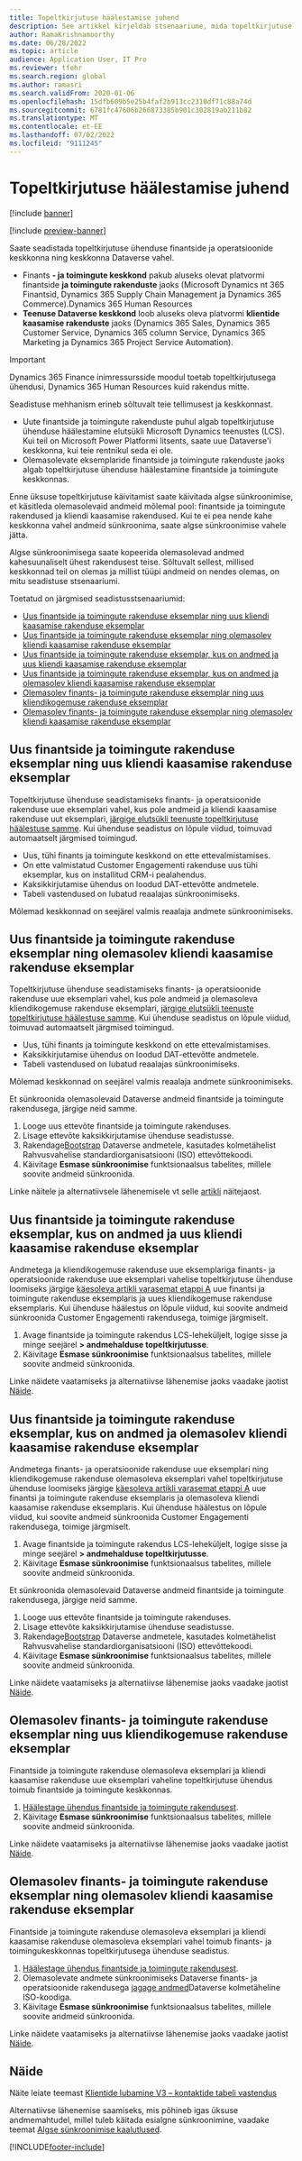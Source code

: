 ```yaml
---
title: Topeltkirjutuse häälestamise juhend
description: See artikkel kirjeldab stsenaariume, mida topeltkirjutuse seadistuses toetatakse.
author: RamaKrishnamoorthy
ms.date: 06/28/2022
ms.topic: article
audience: Application User, IT Pro
ms.reviewer: tfehr
ms.search.region: global
ms.author: ramasri
ms.search.validFrom: 2020-01-06
ms.openlocfilehash: 15dfb609b5e25b4faf2b913cc2310df71c88a74d
ms.sourcegitcommit: 6781fc47606b266873385b901c302819ab211b82
ms.translationtype: MT
ms.contentlocale: et-EE
ms.lasthandoff: 07/02/2022
ms.locfileid: "9111245"
---
```

# <a name="guidance-for-dual-write-setup"></a>Topeltkirjutuse häälestamise juhend

[!include [banner](../../includes/banner.md)]

[!include [preview-banner](../../includes/preview-banner.md)]



Saate seadistada topeltkirjutuse ühenduse finantside ja operatsioonide keskkonna ning keskkonna Dataverse vahel.

+ Finants **- ja toimingute keskkond** pakub aluseks olevat platvormi finantside **ja toimingute rakenduste** jaoks (Microsoft Dynamics nt 365 Finantsid, Dynamics 365 Supply Chain Management ja Dynamics 365 Commerce).Dynamics 365 Human Resources
+ **Teenuse Dataverse keskkond** loob aluseks oleva platvormi **klientide kaasamise rakenduste** jaoks (Dynamics 365 Sales, Dynamics 365 Customer Service, Dynamics 365 column Service, Dynamics 365 Marketing ja Dynamics 365 Project Service Automation).


> [!IMPORTANT]
> Dynamics 365 Finance inimressursside moodul toetab topeltkirjutusega ühendusi, Dynamics 365 Human Resources kuid rakendus mitte.

Seadistuse mehhanism erineb sõltuvalt teie tellimusest ja keskkonnast.

+ Uute finantside ja toimingute rakenduste puhul algab topeltkirjutuse ühenduse häälestamine elutsükli Microsoft Dynamics teenustes (LCS). Kui teil on Microsoft Power Platformi litsents, saate uue Dataverse'i keskkonna, kui teie rentnikul seda ei ole.
+ Olemasolevate eksemplaride finantside ja toimingute rakenduste jaoks algab topeltkirjutuse ühenduse häälestamine finantside ja toimingute keskkonnas.

Enne üksuse topeltkirjutuse käivitamist saate käivitada algse sünkroonimise, et käsitleda olemasolevaid andmeid mõlemal pool: finantside ja toimingute rakendused ja kliendi kaasamise rakendused. Kui te ei pea nende kahe keskkonna vahel andmeid sünkroonima, saate algse sünkroonimise vahele jätta.

Algse sünkroonimisega saate kopeerida olemasolevad andmed kahesuunaliselt ühest rakendusest teise. Sõltuvalt sellest, millised keskkonnad teil on olemas ja millist tüüpi andmeid on nendes olemas, on mitu seadistuse stsenaariumi.

Toetatud on järgmised seadistusstsenaariumid:

+ [Uus finantside ja toimingute rakenduse eksemplar ning uus kliendi kaasamise rakenduse eksemplar](#new-new)
+ [Uus finantside ja toimingute rakenduse eksemplar ning olemasolev kliendi kaasamise rakenduse eksemplar](#new-existing)
+ [Uus finantside ja toimingute rakenduse eksemplar, kus on andmed ja uus kliendi kaasamise rakenduse eksemplar](#new-data-new)
+ [Uus finantside ja toimingute rakenduse eksemplar, kus on andmed ja olemasolev kliendi kaasamise rakenduse eksemplar](#new-data-existing)
+ [Olemasolev finants- ja toimingute rakenduse eksemplar ning uus kliendikogemuse rakenduse eksemplar](#existing-new)
+ [Olemasolev finants- ja toimingute rakenduse eksemplar ning olemasolev kliendi kaasamise rakenduse eksemplar](#existing-existing)

## <a name="a-new-finance-and-operations-app-instance-and-a-new-customer-engagement-app-instance"></a><a id="new-new"></a> Uus finantside ja toimingute rakenduse eksemplar ning uus kliendi kaasamise rakenduse eksemplar

Topeltkirjutuse ühenduse seadistamiseks finants- ja operatsioonide rakenduse uue eksemplari vahel, kus pole andmeid ja kliendi kaasamise rakenduse uut eksemplari, [järgige elutsükli teenuste topeltkirjutuse häälestuse samme](lcs-setup.md). Kui ühenduse seadistus on lõpule viidud, toimuvad automaatselt järgmised toimingud.

- Uus, tühi finants ja toimingute keskkond on ette ettevalmistamises.
- On ette valmistatud Customer Engagementi rakenduse uus tühi eksemplar, kus on installitud CRM-i pealahendus.
- Kaksikkirjutamise ühendus on loodud DAT-ettevõtte andmetele.
- Tabeli vastendused on lubatud reaalajas sünkroonimiseks.

Mõlemad keskkonnad on seejärel valmis reaalaja andmete sünkroonimiseks.

## <a name="a-new-finance-and-operations-app-instance-and-an-existing-customer-engagement-app-instance"></a><a id="new-existing"></a> Uus finantside ja toimingute rakenduse eksemplar ning olemasolev kliendi kaasamise rakenduse eksemplar

Topeltkirjutuse ühenduse seadistamiseks finants- ja operatsioonide rakenduse uue eksemplari vahel, kus pole andmeid ja olemasoleva kliendikogemuse rakenduse eksemplari, [järgige elutsükli teenuste topeltkirjutuse häälestuse samme](lcs-setup.md). Kui ühenduse seadistus on lõpule viidud, toimuvad automaatselt järgmised toimingud.

- Uus, tühi finants ja toimingute keskkond on ette ettevalmistamises.
- Kaksikkirjutamise ühendus on loodud DAT-ettevõtte andmetele.
- Tabeli vastendused on lubatud reaalajas sünkroonimiseks.

Mõlemad keskkonnad on seejärel valmis reaalaja andmete sünkroonimiseks.

Et sünkroonida olemasolevaid Dataverse andmeid finantside ja toimingute rakendusega, järgige neid samme.

1. Looge uus ettevõte finantside ja toimingute rakenduses.
2. Lisage ettevõte kaksikkirjutamise ühenduse seadistusse.
3. Rakendage[Bootstrap](bootstrap-company-data.md) Dataverse andmetele, kasutades kolmetähelist Rahvusvahelise standardiorganisatsiooni (ISO) ettevõttekoodi.
4. Käivitage **Esmase sünkroonimise** funktsionaalsus tabelites, millele soovite andmeid sünkroonida.

Linke näitele ja alternatiivsele lähenemisele vt selle [artikli](#example) näitejaost.

## <a name="a-new-finance-and-operations-app-instance-that-has-data-and-a-new-customer-engagement-app-instance"></a><a id="new-data-new"></a> Uus finantside ja toimingute rakenduse eksemplar, kus on andmed ja uus kliendi kaasamise rakenduse eksemplar

Andmetega ja kliendikogemuse rakenduse uue eksemplariga finants- ja operatsioonide rakenduse uue eksemplari vahelise topeltkirjutuse ühenduse loomiseks järgige [käesoleva artikli varasemat etappi A](#new-new) uue finantsi ja toimingute rakenduse eksemplaris ja uues kliendikogemuse rakenduse eksemplaris. Kui ühenduse häälestus on lõpule viidud, kui soovite andmeid sünkroonida Customer Engagementi rakendusega, toimige järgmiselt.

1. Avage finantside ja toimingute rakendus LCS-leheküljelt, logige sisse ja minge seejärel **\> andmehalduse topeltkirjutusse**.
2. Käivitage **Esmase sünkroonimise** funktsionaalsus tabelites, millele soovite andmeid sünkroonida.

Linke näidete vaatamiseks ja alternatiivse lähenemise jaoks vaadake jaotist [Näide](#example).

## <a name="a-new-finance-and-operations-app-instance-that-has-data-and-an-existing-customer-engagement-app-instance"></a><a id="new-data-existing"></a> Uus finantside ja toimingute rakenduse eksemplar, kus on andmed ja olemasolev kliendi kaasamise rakenduse eksemplar

Andmetega finants- ja operatsioonide rakenduse uue eksemplari ning kliendikogemuse rakenduse olemasoleva eksemplari vahel topeltkirjutuse ühenduse loomiseks järgige [käesoleva artikli varasemat etappi A](#new-existing) uue finantsi ja toimingute rakenduse eksemplaris ja olemasoleva kliendi kaasamise rakenduse eksemplaris. Kui ühenduse häälestus on lõpule viidud, kui soovite andmeid sünkroonida Customer Engagementi rakendusega, toimige järgmiselt.

1. Avage finantside ja toimingute rakendus LCS-leheküljelt, logige sisse ja minge seejärel **\> andmehalduse topeltkirjutusse**.
2. Käivitage **Esmase sünkroonimise** funktsionaalsus tabelites, millele soovite andmeid sünkroonida.

Et sünkroonida olemasolevaid Dataverse andmeid finantside ja toimingute rakendusega, järgige neid samme.

1. Looge uus ettevõte finantside ja toimingute rakenduses.
2. Lisage ettevõte kaksikkirjutamise ühenduse seadistusse.
3. Rakendage[Bootstrap](bootstrap-company-data.md) Dataverse andmetele, kasutades kolmetähelist Rahvusvahelise standardiorganisatsiooni (ISO) ettevõttekoodi.
4. Käivitage **Esmase sünkroonimise** funktsionaalsus tabelites, millele soovite andmeid sünkroonida.

Linke näidete vaatamiseks ja alternatiivse lähenemise jaoks vaadake jaotist [Näide](#example).

## <a name="an-existing-finance-and-operations-app-instance-and-a-new-customer-engagement-app-instance"></a><a id="existing-new"></a> Olemasolev finants- ja toimingute rakenduse eksemplar ning uus kliendikogemuse rakenduse eksemplar

Finantside ja toimingute rakenduse olemasoleva eksemplari ja kliendi kaasamise rakenduse uue eksemplari vaheline topeltkirjutuse ühendus toimub finantside ja toimingute keskkonnas.

1. [Häälestage ühendus finantside ja toimingute rakendusest](enable-dual-write.md).
2. Käivitage **Esmase sünkroonimise** funktsionaalsus tabelites, millele soovite andmeid sünkroonida.

Linke näidete vaatamiseks ja alternatiivse lähenemise jaoks vaadake jaotist [Näide](#example).

## <a name="an-existing-finance-and-operations-app-instance-and-an-existing-customer-engagement-app-instance"></a><a id="existing-existing"></a> Olemasolev finants- ja toimingute rakenduse eksemplar ning olemasolev kliendi kaasamise rakenduse eksemplar

Finantside ja toimingute rakenduse olemasoleva eksemplari ja kliendi kaasamise rakenduse olemasoleva eksemplari vahel toimub finants- ja toimingukeskkonnas topeltkirjutusega ühenduse seadistus.

1. [Häälestage ühendus finantside ja toimingute rakendusest](enable-dual-write.md).
2. Olemasolevate andmete sünkroonimiseks Dataverse finants- ja operatsioonide rakendusega [jagage andmed](bootstrap-company-data.md)Dataverse kolmetäheline ISO-koodiga.
3. Käivitage **Esmase sünkroonimise** funktsionaalsus tabelites, millele soovite andmeid sünkroonida.

Linke näidete vaatamiseks ja alternatiivse lähenemise jaoks vaadake jaotist [Näide](#example).

## <a name="example"></a>Näide

Näite leiate teemast [Klientide lubamine V3 – kontaktide tabeli vastendus](enable-entity-map.md#enable-table-map)

Alternatiivse lähenemise saamiseks, mis põhineb igas üksuse andmemahtudel, millel tuleb käitada esialgne sünkroonimine, vaadake teemat [Algse sünkroonimise kaalutlused](initial-sync-guidance.md).


[!INCLUDE[footer-include](../../../../includes/footer-banner.md)]
